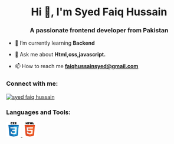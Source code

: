 <h1 align="center">Hi 👋, I'm Syed Faiq Hussain</h1>
<h3 align="center">A passionate frontend developer from Pakistan</h3>

- 🌱 I’m currently learning **Backend**

- 💬 Ask me about **Html,css,javascript.**

- 📫 How to reach me **faiqhussainsyed@gmail.com**

<h3 align="left">Connect with me:</h3>
<p align="left">
<a href="https://fb.com/syed faiq hussain" target="blank"><img align="center" src="https://raw.githubusercontent.com/rahuldkjain/github-profile-readme-generator/master/src/images/icons/Social/facebook.svg" alt="syed faiq hussain" height="30" width="40" /></a>
</p>

<h3 align="left">Languages and Tools:</h3>
<p align="left"> <a href="https://www.w3schools.com/css/" target="_blank" rel="noreferrer"> <img src="https://raw.githubusercontent.com/devicons/devicon/master/icons/css3/css3-original-wordmark.svg" alt="css3" width="40" height="40"/> </a> <a href="https://www.w3.org/html/" target="_blank" rel="noreferrer"> <img src="https://raw.githubusercontent.com/devicons/devicon/master/icons/html5/html5-original-wordmark.svg" alt="html5" width="40" height="40"/> </a> </p>
